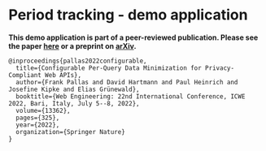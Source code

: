 # Period tracking - demo application


**This demo application is part of a peer-reviewed publication. Please see the paper [here](https://link.springer.com/chapter/10.1007/978-3-031-09917-5_22) or a preprint on [arXiv](https://arxiv.org/pdf/2203.09903).**

```
@inproceedings{pallas2022configurable,
  title={Configurable Per-Query Data Minimization for Privacy-Compliant Web APIs},
  author={Frank Pallas and David Hartmann and Paul Heinrich and Josefine Kipke and Elias Grünewald},
  booktitle={Web Engineering: 22nd International Conference, ICWE 2022, Bari, Italy, July 5--8, 2022},
  volume={13362},
  pages={325},
  year={2022},
  organization={Springer Nature}
}
```
